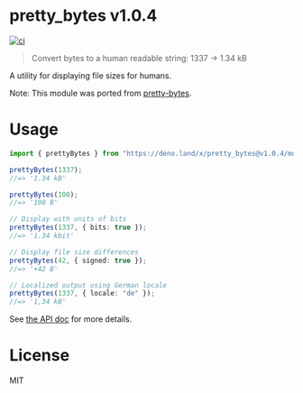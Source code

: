 # pretty_bytes v1.0.4

[![ci](https://github.com/kt3k/pretty_bytes/actions/workflows/ci.yml/badge.svg)](https://github.com/kt3k/pretty_bytes/actions/workflows/ci.yml)

> Convert bytes to a human readable string: 1337 → 1.34 kB

A utility for displaying file sizes for humans.

Note: This module was ported from
[pretty-bytes](https://github.com/sindresorhus/pretty-bytes).

# Usage

```ts
import { prettyBytes } from "https://deno.land/x/pretty_bytes@v1.0.4/mod.ts";

prettyBytes(1337);
//=> '1.34 kB'

prettyBytes(100);
//=> '100 B'

// Display with units of bits
prettyBytes(1337, { bits: true });
//=> '1.34 kbit'

// Display file size differences
prettyBytes(42, { signed: true });
//=> '+42 B'

// Localized output using German locale
prettyBytes(1337, { locale: "de" });
//=> '1,34 kB'
```

See
[the API doc](https://doc.deno.land/https/deno.land%2Fx%2Fpretty_bytes%40v1.0.4%2Fmod.ts)
for more details.

# License

MIT

